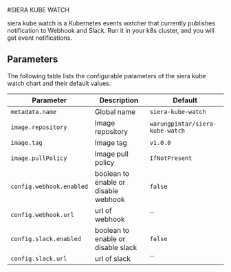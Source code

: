 #SIERA KUBE WATCH

siera kube watch is a Kubernetes events watcher that currently publishes notification to Webhook and Slack. Run it in your k8s cluster, and you will get event notifications.


## Parameters

The following table lists the configurable parameters of the siera kube watch chart and their default values.

| Parameter                                | Description                                                                                                                 | Default                                                 |
|------------------------------------------|-----------------------------------------------------------------------------------------------------------------------------|---------------------------------------------------------|
| `metadata.name       `                   | Global name                                                                                                                 | `siera-kube-watch`                                      |
| `image.repository`                       | Image repository                                                                                                            | `warungpintar/siera-kube-watch`                         |
| `image.tag`                              | Image tag                                                                                                                   | `v1.0.0`                                                |
| `image.pullPolicy`                       | Image pull policy                                                                                                           | `IfNotPresent`                                          |
| `config.webhook.enabled`                 | boolean to enable or disable webhook                                                                                        | `false`                                                 |
| `config.webhook.url`                     | url of webhook                                                                                                              | ``                                                      |
| `config.slack.enabled`                   | boolean to enable or disable slack                                                                                          | `false`                                                 |
| `config.slack.url`                       | url of slack                                                                                                                | ``                                                      |


